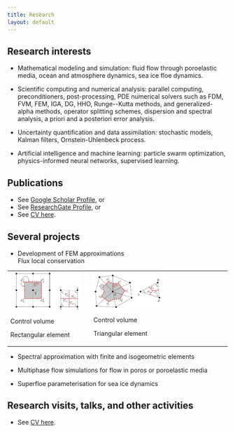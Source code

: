 ```yaml
---
title: Research
layout: default
---
```


## Research interests
- Mathematical modeling and simulation: fluid flow through poroelastic media, ocean and atmosphere dynamics, sea ice floe dynamics.

- Scientific computing and numerical analysis: parallel computing, preconditioners, post-processing, PDE numerical solvers such as FDM, FVM, FEM, IGA, DG, HHO, Runge--Kutta methods, and generalized-alpha methods, operator splitting schemes, dispersion and spectral analysis, a priori and a posteriori error analysis.

- Uncertainty quantification and data assimilation: stochastic models, Kalman filters, Ornstein-Uhlenbeck process.

- Artificial intelligence and machine learning: particle swarm optimization, physics-informed neural networks, supervised learning.

## Publications 
- See [Google Scholar Profile](https://scholar.google.com/citations?user=PBGaQ44AAAAJ&hl=en), or
- See [ResearchGate Profile](https://www.researchgate.net/profile/Quanling-Deng), or
- See [CV here](https://quanlingdeng.github.io/deng.pdf).

## Several projects
- Development of FEM approximations  
  Flux local conservation 
<table class="fixed">
  <col width="200"/>
  <col width="200"/>
  <col width="200"/>
  <tr>
    <td> <!-- Quanling Deng -->
        <div class="card" style="width: 10rem;">
          <a href="" title="" class="card-image hover-overlay" target="_blank">
          <img src="images/cv0.jpg" alt="" class="img-responsive">
          </a>  
          <div class="card-text">
            <p>Control volume</p>
            <!-- <h4><a href="" target="_blank">Quanling Deng</a></h4> -->
            <div class="card-desription">
              <p>Rectangular element</p>
            </div>
          </div>
        </div>
    </td>
    <td> <!-- Quanling Deng -->
        <div class="card" style="width: 10rem;">
          <a href="" title="" class="card-image hover-overlay" target="_blank">
          <img src="images/cv1.jpg" alt="" class="img-responsive">
          </a>  
          <div class="card-text">
            <p>Control volume</p>
            <!-- <h4><a href="" target="_blank">Quanling Deng</a></h4> -->
            <div class="card-desription">
              <p>Triangular element</p>
            </div>
          </div>
        </div>
    </td>
 </tr>
</table> 


- Spectral approximation with finite and isogeometric elements


- Multiphase flow simulations for flow in poros or poroelastic media


- Superfloe parameterisation for sea ice dynamics


## Research visits, talks, and other activities
- See [CV here](https://quanlingdeng.github.io/deng.pdf).
